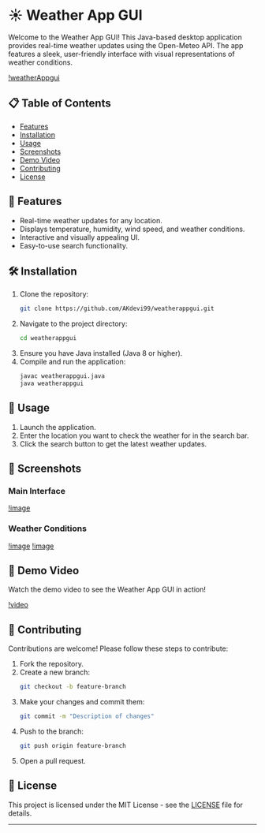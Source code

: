 

# ☀️ Weather App GUI

Welcome to the Weather App GUI! This Java-based desktop application provides real-time weather updates using the Open-Meteo API. The app features a sleek, user-friendly interface with visual representations of weather conditions.

[!weatherAppgui](src/assets/sunny.png)

## 📋 Table of Contents
- [Features](#features)
- [Installation](#installation)
- [Usage](#usage)
- [Screenshots](#screenshots)
- [Demo Video](#demo-video)
- [Contributing](#contributing)
- [License](#license)

## 🌟 Features
- Real-time weather updates for any location.
- Displays temperature, humidity, wind speed, and weather conditions.
- Interactive and visually appealing UI.
- Easy-to-use search functionality.

## 🛠️ Installation
1. Clone the repository:
    ```bash
    git clone https://github.com/AKdevi99/weatherappgui.git
    ```
2. Navigate to the project directory:
    ```bash
    cd weatherappgui
    ```
3. Ensure you have Java installed (Java 8 or higher).
4. Compile and run the application:
    ```bash
    javac weatherappgui.java
    java weatherappgui
    ```

## 🚀 Usage
1. Launch the application.
2. Enter the location you want to check the weather for in the search bar.
3. Click the search button to get the latest weather updates.

## 📸 Screenshots
### Main Interface
[!image](https://github.com/AKdevi99/weatherApp/assets/133839771/053ed925-8c24-40b2-92ac-ac3f18d4f9cf)

### Weather Conditions

[!image](https://github.com/AKdevi99/weatherApp/assets/133839771/83a19d1a-1a2e-4f74-80fb-e97581177b50)
[!image](https://github.com/AKdevi99/weatherApp/assets/133839771/f442db17-e5a7-4c46-938c-fc06acf32ac7)



## 🎥 Demo Video
Watch the demo video to see the Weather App GUI in action!


[!video](https://github.com/AKdevi99/weatherApp/blob/main/src/assets/weatherapp.mov)


## 🤝 Contributing
Contributions are welcome! Please follow these steps to contribute:
1. Fork the repository.
2. Create a new branch:
    ```bash
    git checkout -b feature-branch
    ```
3. Make your changes and commit them:
    ```bash
    git commit -m "Description of changes"
    ```
4. Push to the branch:
    ```bash
    git push origin feature-branch
    ```
5. Open a pull request.

## 📄 License
This project is licensed under the MIT License - see the [LICENSE](LICENSE) file for details.

---
